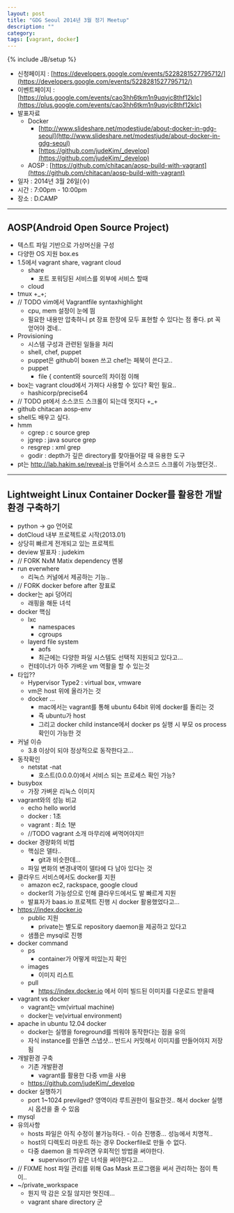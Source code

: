 ```yaml
---
layout: post
title: "GDG Seoul 2014년 3월 정기 Meetup"
description: ""
category: 
tags: [vagrant, docker]
---
```

{% include JB/setup %}

* 신청페이지 : [https://developers.google.com/events/5228281527795712/](https://developers.google.com/events/5228281527795712/)
* 이벤트페이지 : [https://plus.google.com/events/cao3hh6tkm1n9uqvjc8thf12klc](https://plus.google.com/events/cao3hh6tkm1n9uqvjc8thf12klc)
* 발표자료
    * Docker
        * [http://www.slideshare.net/modestjude/about-docker-in-gdg-seoul](http://www.slideshare.net/modestjude/about-docker-in-gdg-seoul)
        * [https://github.com/judeKim/_develop](https://github.com/judeKim/_develop)
    * AOSP : [https://github.com/chitacan/aosp-build-with-vagrant](https://github.com/chitacan/aosp-build-with-vagrant)
* 일자 : 2014년 3월 26일(수)
* 시간 : 7:00pm - 10:00pm
* 장소 : D.CAMP

---

## AOSP(Android Open Source Project)

* 텍스트 파일 기반으로 가상머신을 구성
* 다양한 OS 지원 box.es
* 1.5에서 vagrant share, vagrant cloud
    * share
        * 포트 포워딩된 서비스를 외부에 서비스 할때
    * cloud
* tmux +_+;
* // TODO vim에서 Vagrantfile syntaxhighlight 
    * cpu, mem 설정이 눈에 띔
    * 필요한 내용만 압축하니 pt 장표 한장에 모두 표현할 수 있다는 점 좋다. pt 꼭 얻어야 겠네..
* Provisioning
    * 시스템 구성과 관련된 일들을 처리
    * shell, chef, puppet
    * puppet은 github이 boxen 쓰고 chef는 페북이 쓴다고.. 
    * puppet
        * file { content와 source의 차이점 이해
* box는 vagrant cloud에서 가져다 사용할 수 있다? 확인 필요..
    * hashicorp/precise64
* // TODO  pt에서 소스코드 스크롤이 되는데 멋지다 +_+
* github chitacan aosp-env
* shell도 배우고 싶다. 
* hmm
    * cgrep : c source grep
    * jgrep : java source grep
    * resgrep : xml grep
    * godir : depth가 깊은 directory를 찾아들어갈 때 유용한 도구
* pt는 http://lab.hakim.se/reveal-js 만들어서 소스코드 스크롤이 가능했던것..

---

## Lightweight Linux Container Docker를 활용한 개발 환경 구축하기


* python -> go 언어로
* dotCloud 내부 프로젝트로 시작(2013.01)
* 상당히 빠르게 전개되고 있는 프로젝트
* deview 발표자 : judekim
* // FORK NxM Matix dependency 멘붕 
* run everwhere
    * 리눅스 커널에서 제공하는 기능.. 
* // FORK docker before after 장표로
* docker는 api 덩어리
    * 래핑을 해둔 녀석
* docker 핵심
    * lxc
        * namespaces
        * cgroups
    * layerd file system
        * aofs
        * 최근에는 다양한 파일 시스템도 선택적 지원되고 있다고... 
    * 컨테이너가 아주 가벼운 vm 역활을 할 수 있는것
* 타입??
    * Hypervisor Type2 : virtual box, vmware
    * vm은 host 위에 올라가는 것
    * docker ...
        * mac에서는 vagrant를 통해 ubuntu 64bit 위에 docker를 돌리는 것
        * 즉 ubuntu가 host
        * 그리고 docker child instance에서 docker ps 실행 시 부모 os process 확인이 가능한 것
* 커널 이슈
    * 3.8 이상이 되야 정상적으로 동작한다고…
* 동작확인
    * netstat -nat
        * 호스트(0.0.0.0)에서 서비스 되는 프로세스 확인 가능?
* busybox
    * 가장 가벼운 리눅스 이미지
* vagrant와의 성능 비교
    * echo hello world
    * docker : 1초
    * vagrant : 최소 1분
    * //TODO vagrant 소개 마무리에 써먹어야지!!
* docker 경량화의 비법
    * 핵심은 델타.. 
        * git과 비슷한데…
    * 파일 변화의 변경내역이 델타에 다 남아 있다는 것
* 클라우드 서비스에서도 docker를 지원
    * amazon ec2, rackspace, google cloud
    * docker의 가능성으로 인해 클라우드에서도 발 빠르게 지원
    * 발표자가 baas.io 프로젝트 진행 시 docker 활용했었다고…
* https://index.docker.io
    * public 지원
        * private는 별도로 repository daemon을 제공하고 있다고
    * 샘플은 mysql로 진행
* docker command
    * ps
        * container가 어떻게 떠있는지 확인
    * images
        * 이미지 리스트
    * pull 
        * https://index.docker.io 에서 이미 빌드된 이미지를 다운로드 받을때
* vagrant vs docker
    * vagrant는 vm(virtual machine)
    * docker는 ve(virtual environment)
* apache in ubuntu 12.04 docker
    * docker는 실행을 foreground를 띄워야 동작한다는 점을 유의
    * 자식 instance를 만들면 스냅샷… 반드시 커밋해서 이미지를 만들어야지 저장됨
* 개발환경 구축
    * 기존 개발환경
        * vagrant를 활용한 다중 vm을 사용
    * https://github.com/judeKim/_develop
* docker 실행하기
    * port 1~1024 previlged? 영역이라 루트권한이 필요한것.. 해서 docker 실행 시 옵션을 줄 수 있음
* mysql
* 유의사항
    * hosts 파일은 아직 수정이 불가능하다. - 이슈 진행중… 성능에서 치명적.. 
    * host의 디렉토리 마운트 하는 경우 Dockerfile로 만들 수 없다.
    * 다중 daemon 을 띄우려면 우회적인 방법을 써야한다.
        * supervisor(?) 같은 녀석을 써야한다고…
* // FIXME host 파일 관리를 위해 Gas Mask 프로그램을 써서 관리하는 점이 특이..
* ~/private_workspace
    * 뭔지 딱 감은 오질 않지만 멋진데…
    * vagrant share directory 군